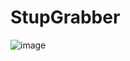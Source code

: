 # StupGrabber
![image](https://github.com/fghfyhfgdhjhnjg/StupGrabber/assets/128252238/fba6cebf-fd98-46af-8857-5f2dea0e5342)
